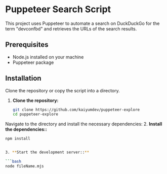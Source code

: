 # Puppeteer Search Script

This project uses Puppeteer to automate a search on DuckDuckGo for the term "devconfbd" and retrieves the URLs of the search results.

## Prerequisites

- Node.js installed on your machine
- Puppeteer package

## Installation

Clone the repository or copy the script into a directory.
1. **Clone the repository:**

   ```bash
   git clone https://github.com/kaiyumdev/puppeteer-explore
   cd puppeteer-explore


Navigate to the directory and install the necessary dependencies:
2. **Install the dependencies::**

   ```bash
   npm install


3. **Start the development server::**

   ```bash
   node fileName.mjs
